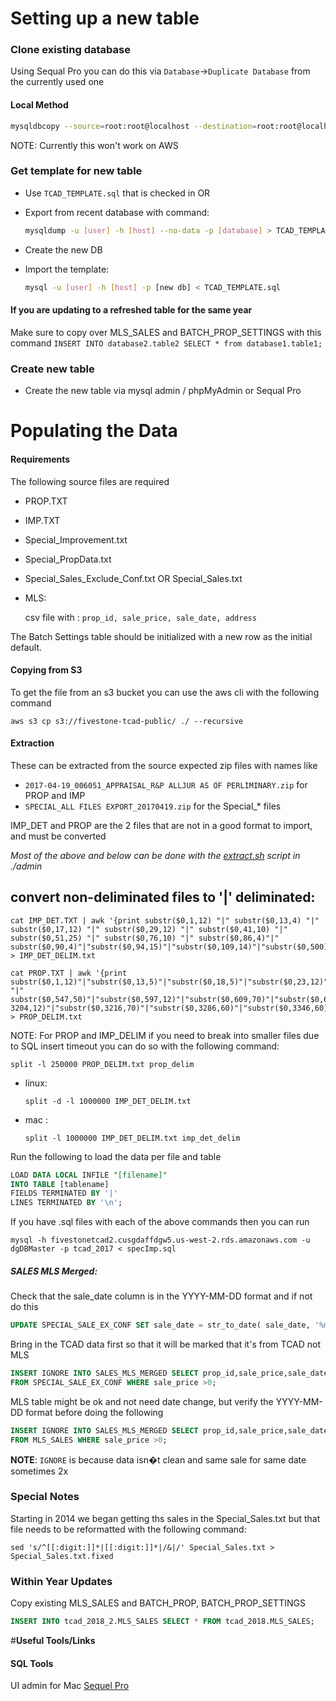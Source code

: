 # Setting up a new table
### Clone existing database
Using Sequal Pro you can do this via `Database`->`Duplicate Database` from the currently used one

#### Local Method
```bash
mysqldbcopy --source=root:root@localhost --destination=root:root@localhost --drop-first <src>:<dst> --skip=data
```
NOTE: Currently this won't work on AWS
### Get template for new table
+ Use `TCAD_TEMPLATE.sql` that is checked in OR
+ Export from recent database with command: 

  ```bash 
  mysqldump -u [user] -h [host] --no-data -p [database] > TCAD_TEMPLATE.sql
  ```
+ Create the new DB
+ Import the template:

  ```bash
  mysql -u [user] -h [host] -p [new db] < TCAD_TEMPLATE.sql
  ```

#### If you are updating to a refreshed table for the same year
Make sure to copy over MLS_SALES and BATCH_PROP_SETTINGS with this command
`INSERT INTO database2.table2 SELECT * from database1.table1;`
### Create new table
+ Create the new table via mysql admin / phpMyAdmin or Sequal Pro

# Populating the Data
#### Requirements
The following source files are required
+ PROP.TXT
+ IMP.TXT
+ Special_Improvement.txt
+ Special_PropData.txt
+ Special_Sales_Exclude_Conf.txt OR Special_Sales.txt
+ MLS:

  csv file with : `prop_id, sale_price, sale_date, address`

The Batch Settings table should be initialized with a new row as the initial default.

#### Copying from S3
To get the file from an s3 bucket you can use the aws cli with the following command
```shell 
aws s3 cp s3://fivestone-tcad-public/ ./ --recursive
```

#### Extraction
These can be extracted from the source expected zip files with names like
+ `2017-04-19_006051_APPRAISAL_R&P ALLJUR AS OF PERLIMINARY.zip` for PROP and IMP
+ `SPECIAL_ALL FILES EXPORT_20170419.zip` for the Special_* files

IMP_DET and PROP are the 2 files that are not in a good format to import, and must be converted

*Most of the above and below can be done with the [extract.sh](./extract.sh) script in ./admin*

convert non-deliminated files to '|' deliminated:
------------------------------------------------
```shell
cat IMP_DET.TXT | awk '{print substr($0,1,12) "|" substr($0,13,4) "|" substr($0,17,12) "|" substr($0,29,12) "|" substr($0,41,10) "|" substr($0,51,25) "|" substr($0,76,10) "|" substr($0,86,4)"|" substr($0,90,4)"|"substr($0,94,15)"|"substr($0,109,14)"|"substr($0,500)}' > IMP_DET_DELIM.txt
```

```shell
cat PROP.TXT | awk '{print substr($0,1,12)"|"substr($0,13,5)"|"substr($0,18,5)"|"substr($0,23,12)"|"substr($0,35,2)"|"substr($0,37,10)"|"substr($0,47,500) "|" substr($0,547,50)"|"substr($0,597,12)"|"substr($0,609,70)"|"substr($0,679,1)"|"substr($0,680,12)"|"substr($0,692,2)"|"substr($0,694,60)"|"substr($0,754,60)"|"substr($0,814,60)"|"substr($0,874,50)"|"substr($0,924,50)"|"substr($0,974,5)"|"substr($0,979,5)"|"substr($0,984,4)"|"substr($0,988,2)"|"substr($0,990,1)"|"substr($0,991,1)"|"substr($0,992,20)"|"substr($0,1012,1)"|"substr($0,1013,27)"|"substr($0,1040,10)"|"substr($0,1050,255)"|"substr($0,1100,10)"|"substr($0,1110,30)"|"substr($0,1140,10)"|"substr($0,1150,255)"|"substr($0,1405,255)"|"substr($0,1660,16)"|"substr($0,1676,10)"|"substr($0,1686,10)"|"substr($0,1696,50)"|"substr($0,1746,50)"|"substr($0,1796,15)"|"substr($0,1811,15)"|"substr($0,1826,15)"|"substr($0,1841,15)"|"substr($0,1856,15)"|"substr($0,1871,15)"|"substr($0,1886,15)"|"substr($0,1901,15)"|"substr($0,1916,15)"|"substr($0,1931,15)"|"substr($0,1946,15)"|"substr($0,1961,20)"|"substr($0,1981,1)"|"substr($0,1982,12)"|"substr($0,1994,20)"|"substr($0,2014,20)"|"substr($0,2034,25)"|"substr($0,2059,12)"|"substr($0,2071,70)"|"substr($0,2141,50)"|"substr($0,2191,12)"|"substr($0,2203,70)"|"substr($0,2273,60)"|"substr($0,2333,60)"|"substr($0,2393,60)"|"substr($0,2453,50)"|"substr($0,2503,50)"|"substr($0,2553,5)"|"substr($0,2558,5)"|"substr($0,2563,4)"|"substr($0,2567,2)"|"substr($0,2569,1)"|"substr($0,2570,1)"|"substr($0,2571,37)"|"substr($0,2608,1)"|"substr($0,2609,1)"|"substr($0,2610,1)"|"substr($0,2611,25)"|"substr($0,2636,25)"|"substr($0,2661,1)"|"substr($0,2662,1)"|"substr($0,2663,1)"|"substr($0,2664,1)"|"substr($0,2665,1)"|"substr($0,2666,1)"|"substr($0,2667,1)"|"substr($0,2668,1)"|"substr($0,2669,1)"|"substr($0,2670,1)"|"substr($0,2671,1)"|"substr($0,2672,25)"|"substr($0,2697,25)"|"substr($0,2722,1)"|"substr($0,2723,1)"|"substr($0,2724,1)"|"substr($0,2725,1)"|"substr($0,2726,1)"|"substr($0,2727,1)"|"substr($0,2728,1)"|"substr($0,2729,1)"|"substr($0,2730,1)"|"substr($0,2731,1)"|"substr($0,2732,10)"|"substr($0,2742,10)"|"substr($0,2752,10)"|"substr($0,2762,10)"|"substr($0,2772,20)"|"substr($0,2792,12)"|"substr($0,2804,70)"|"substr($0,2874,60)"|"substr($0,2934,60)"|"substr($0,2994,60)"|"substr($0,3054,50)"|"substr($0,3104,50)"|"substr($0,3154,5)"|"substr($0,3159,5)"|"substr($0,3164,4)"|"substr($0,3168,2)"|"substr($0,3170,34)"|"substr($0, 3204,12)"|"substr($0,3216,70)"|"substr($0,3286,60)"|"substr($0,3346,60)"|"substr($0,3406,60)"|"substr($0,3466,50)"|"substr($0,3516,50)"|"substr($0,3566,5)"|"substr($0,3571,5)"|"substr($0,3576,4)"|"substr($0,3580,2)"|"substr($0,3582,34)"|"substr($0,3616,12)"|"substr($0,3628,70)"|"substr($0,3698,60)"|"substr($0,3758,50)"|"substr($0,3818,60)"|"substr($0,3878,50)"|"substr($0,3928,50)"|"substr($0,3978,5)"|"substr($0,3983,5)"|"substr($0,3988,4)"|"substr($0,3992,2)"|"substr($0,3994,34)"|"substr($0,4028,5)"|"substr($0,4033,15)"|"substr($0,4048,3)"|"substr($0,4051,40)"|"substr($0,4091,12)"|"substr($0,4103,12)"|"substr($0,4115,12)"|"substr($0,4127,2)"|"substr($0,4129,5)"|"substr($0,4134,2)"|"substr($0,4136,40)"|"substr($0,4176,38)"|"substr($0,4214,14)"|"substr($0,4228,20)"|"substr($0,4248,20)"|"substr($0,4268,20)"|"substr($0,4288,1)"|"substr($0,4289,1)"|"substr($0,4290,70)"|"substr($0,4360,25)"|"substr($0,4385,25)"|"substr($0,4410,25)"|"substr($0,4435,25)"|"substr($0,4460,15)"|"substr($0,4475,5)"|"substr($0,4480,12)"|"substr($0,4492,70)"|"substr($0,4562,60)"|"substr($0,4622,60)"|"substr($0,4682,60)"|"substr($0,4742,50)"|"substr($0,4792,50)"|"substr($0,4842,5)"|"substr($0,4847,5)"|"substr($0,4852,4)"|"substr($0,4856,2)"|"substr($0,4858,1)"|"substr($0,4859,1)"|"substr($0,4860,1)"|"substr($0,4861,70)"|"substr($0,4931,70)"|"substr($0,5001,70)"|"substr($0,5071,5)"|"substr($0,5076,1)"|"substr($0,5077,25)"|"substr($0,5102,15)"|"substr($0,5117,25)"|"substr($0,5142,15)"|"substr($0,5157,25)"|"substr($0,5182,20)"|"substr($0,5202,140)"|"substr($0,5342,1)"|"substr($0,5343,15)"|"substr($0,5358,50)"|"substr($0,5408,1)"|"substr($0,5409,1)"|"substr($0,5410,1)"|"substr($0,5411,1)"|"substr($0,5412,1)"|"substr($0,5413,1)"|"substr($0,5414,1)"|"substr($0,5415,1)"|"substr($0,5416,1)"|"substr($0,5417,15)"|"substr($0,5432,1)"|"substr($0,5433,1)"|"substr($0,5434,1)"|"substr($0,5435,1)"|"substr($0,5436,25)"|"substr($0,2461,1)"|"substr($0,5462,1)"|"substr($0,5463,1)}' > PROP_DELIM.txt
```

NOTE: For PROP and IMP_DELIM if you need to break into smaller files due to SQL insert 
timeout you can do so with the following command:
  ```shell
  split -l 250000 PROP_DELIM.txt prop_delim
  ```
  
+ linux: 

  ```shell 
  split -d -l 1000000 IMP_DET_DELIM.txt
  ``` 

+ mac : 

  ```shell
  split -l 1000000 IMP_DET_DELIM.txt imp_det_delim
  ```

Run the following to load the data per file and table

```sql
LOAD DATA LOCAL INFILE "[filename]" 
INTO TABLE [tablename]
FIELDS TERMINATED BY '|'
LINES TERMINATED BY '\n';
```

If you have .sql files with each of the above commands then you can run

```shell
mysql -h fivestonetcad2.cusgdaffdgw5.us-west-2.rds.amazonaws.com -u dgDBMaster -p tcad_2017 < specImp.sql
```

##### SALES MLS Merged:
Check that the sale_date column is in the YYYY-MM-DD format and if not do this

```sql
UPDATE SPECIAL_SALE_EX_CONF SET sale_date = str_to_date( sale_date, '%m/%d/%Y' );
```

Bring in the TCAD data first so that it will be marked that it's from TCAD not MLS
```sql
INSERT IGNORE INTO SALES_MLS_MERGED SELECT prop_id,sale_price,sale_date,'SPECIAL',sale_type 
FROM SPECIAL_SALE_EX_CONF WHERE sale_price >0;
````
 
MLS table might be ok and not need date change, but verify the YYYY-MM-DD format before doing the following

```sql
INSERT IGNORE INTO SALES_MLS_MERGED SELECT prop_id,sale_price,sale_date,'MLS',NULL 
FROM MLS_SALES WHERE sale_price >0;
```

**NOTE**: `IGNORE` is because data isn�t clean and same sale for same date sometimes 2x
### Special Notes
Starting in 2014 we began getting ths sales in the Special_Sales.txt but 
that file needs to be reformatted with the following command:

```shell
sed 's/^[[:digit:]]*|[[:digit:]]*|/&|/' Special_Sales.txt > Special_Sales.txt.fixed
```

### Within Year Updates
Copy existing MLS_SALES and BATCH_PROP, BATCH_PROP_SETTINGS

```sql
INSERT INTO tcad_2018_2.MLS_SALES SELECT * FROM tcad_2018.MLS_SALES;
```


#**Useful Tools/Links**

#### SQL Tools
UI admin for Mac
[Sequel Pro](https://sequelpro.com/)
